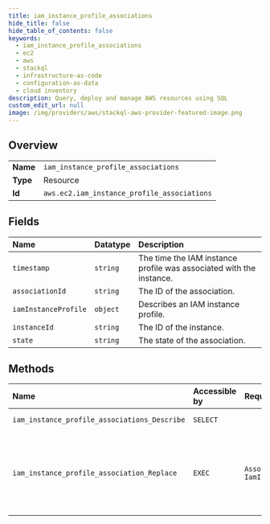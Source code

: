 ```yaml
---
title: iam_instance_profile_associations
hide_title: false
hide_table_of_contents: false
keywords:
  - iam_instance_profile_associations
  - ec2
  - aws    
  - stackql
  - infrastructure-as-code
  - configuration-as-data
  - cloud inventory
description: Query, deploy and manage AWS resources using SQL
custom_edit_url: null
image: /img/providers/aws/stackql-aws-provider-featured-image.png
---
```

  
    

## Overview
<table><tbody>
<tr><td><b>Name</b></td><td><code>iam_instance_profile_associations</code></td></tr>
<tr><td><b>Type</b></td><td>Resource</td></tr>
<tr><td><b>Id</b></td><td><code>aws.ec2.iam_instance_profile_associations</code></td></tr>
</tbody></table>

## Fields
| Name | Datatype | Description |
|:-----|:---------|:------------|
| `timestamp` | `string` | The time the IAM instance profile was associated with the instance. |
| `associationId` | `string` | The ID of the association. |
| `iamInstanceProfile` | `object` | Describes an IAM instance profile. |
| `instanceId` | `string` | The ID of the instance. |
| `state` | `string` | The state of the association. |
## Methods
| Name | Accessible by | Required Params | Description |
|:-----|:--------------|:----------------|:------------|
| `iam_instance_profile_associations_Describe` | `SELECT` |  | Describes your IAM instance profile associations. |
| `iam_instance_profile_association_Replace` | `EXEC` | `AssociationId, IamInstanceProfile` | &lt;p&gt;Replaces an IAM instance profile for the specified running instance. You can use this action to change the IAM instance profile that's associated with an instance without having to disassociate the existing IAM instance profile first.&lt;/p&gt; &lt;p&gt;Use &lt;a&gt;DescribeIamInstanceProfileAssociations&lt;/a&gt; to get the association ID.&lt;/p&gt; |
